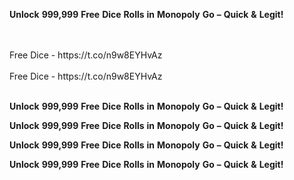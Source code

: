 <strong>Unlock</strong> <strong>999,999</strong> <strong>Free</strong> <strong>Dice</strong> <strong>Rolls</strong> <strong>in</strong> <strong>Monopoly</strong> <strong>Go</strong> <strong>–</strong> <strong>Quick</strong> <strong>&</strong> <strong>Legit!</strong>

<br>
<br>Free Dice - https://t.co/n9w8EYHvAz
<br>
<br>Free Dice - https://t.co/n9w8EYHvAz
<br>
<br>

<strong>Unlock</strong> <strong>999,999</strong> <strong>Free</strong> <strong>Dice</strong> <strong>Rolls</strong> <strong>in</strong> <strong>Monopoly</strong> <strong>Go</strong> <strong>–</strong> <strong>Quick</strong> <strong>&</strong> <strong>Legit!</strong>

<strong>Unlock</strong> <strong>999,999</strong> <strong>Free</strong> <strong>Dice</strong> <strong>Rolls</strong> <strong>in</strong> <strong>Monopoly</strong> <strong>Go</strong> <strong>–</strong> <strong>Quick</strong> <strong>&</strong> <strong>Legit!</strong>

<strong>Unlock</strong> <strong>999,999</strong> <strong>Free</strong> <strong>Dice</strong> <strong>Rolls</strong> <strong>in</strong> <strong>Monopoly</strong> <strong>Go</strong> <strong>–</strong> <strong>Quick</strong> <strong>&</strong> <strong>Legit!</strong>

<strong>Unlock</strong> <strong>999,999</strong> <strong>Free</strong> <strong>Dice</strong> <strong>Rolls</strong> <strong>in</strong> <strong>Monopoly</strong> <strong>Go</strong> <strong>–</strong> <strong>Quick</strong> <strong>&</strong> <strong>Legit!</strong>

